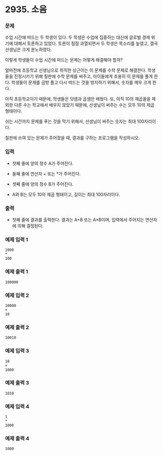 # 2935. 소음

### 문제
수업 시간에 떠드는 두 학생이 있다. 두 학생은 수업에 집중하는 대신에 글로벌 경제 위기에 대해서 토론하고 있었다. 토론이 점점 과열되면서 두 학생은 목소리를 높였고, 결국 선생님은 크게 분노하였다.

이렇게 학생들이 수업 시간에 떠드는 문제는 어떻게 해결해야 할까?

얼마전에 초등학교 선생님으로 취직한 상근이는 이 문제를 수학 문제로 해결한다. 학생들을 진정시키기 위해 칠판에 수학 문제를 써주고, 아이들에게 조용히 이 문제를 풀게 한다. 학생들이 문제를 금방 풀고 다시 떠드는 것을 방지하기 위해서, 숫자를 매우 크게 한다.

아직 초등학교이기 때문에, 학생들은 덧셈과 곱셈만 배웠다. 또, 아직 10의 제곱꼴을 제외한 다른 수는 학교에서 배우지 않았기 때문에, 선생님이 써주는 수는 모두 10의 제곱 형태이다.

쉬는 시간까지 문제를 푸는 것을 막기 위해서, 선생님이 써주는 숫자는 최대 100자리이다.

칠판에 쓰여 있는 문제가 주어졌을 때, 결과를 구하는 프로그램을 작성하시오.

### 입력
- 첫째 줄에 양의 정수 A가 주어진다.

- 둘째 줄에 연산자 + 또는 *가 주어진다.

- 셋째 줄에 양의 정수 B가 주어진다.

- A와 B는 모두 10의 제곱 형태이고, 길이는 최대 100자리이다.

### 출력
- 첫째 줄에 결과를 출력한다. 결과는 A+B 또는 A*B이며, 입력에서 주어지는 연산자에 의해 결정된다. 

### 예제 입력 1 
```
1000
*
100
```
### 예제 출력 1 
```
100000
```
### 예제 입력 2 
```
10000
+
10
```
### 예제 출력 2 
```
10010
```
### 예제 입력 3 
```
10
+
1000
```
### 예제 출력 3 
```
1010
```
### 예제 입력 4 
```
1
*
1000
```
### 예제 출력 4 
```
1000
```

